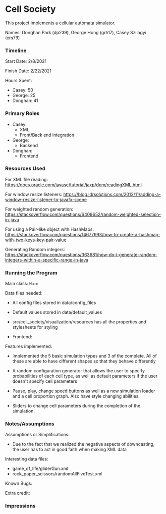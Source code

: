Cell Society
====

This project implements a cellular automata simulator.

Names: Donghan Park (dp239), George Hong (grh17), Casey Szilagyi (crs79)

### Timeline

Start Date: 2/8/2021

Finish Date: 2/22/2021

Hours Spent:
- Casey: 50
- George: 25
- Donghan: 41

### Primary Roles
- Casey:
    - XML
    - Front/Back end integration
- George:
    - Backend
- Donghan:
    - Frontend

### Resources Used

For XML file reading: https://docs.oracle.com/javase/tutorial/jaxp/dom/readingXML.html

For window resize listeners: https://blog.idrsolutions.com/2012/11/adding-a-window-resize-listener-to-javafx-scene

For weighted random generation: https://stackoverflow.com/questions/6409652/random-weighted-selection-in-java

For using a Pair-like object with HashMaps:
https://stackoverflow.com/questions/14677993/how-to-create-a-hashmap-with-two-keys-key-pair-value

Generating Random integers:
https://stackoverflow.com/questions/363681/how-do-i-generate-random-integers-within-a-specific-range-in-java

### Running the Program

Main class: `Main`

Data files needed: 
  - All config files stored in data/config_files
  - Default values stored in data/default_values
  - src/cell_society/visualization/resources has all the properties and stylesheets for styling

- Frontend: 

Features implemented:
  - Implemented the 5 basic simulation types and 3 of the complete. All of these are able
to have different shapes so that they behave differently
    
  - A random configuration generator that allows the user to specify probabilities of 
each cell type, as well as default parameters if the user doesn't specify cell parameters
    
  - Pause, play, change speed buttons as well as a new simulation loader and a
cell proportion graph. Also have style changing abilities.
    
  - Sliders to change cell parameters during the completion of the simulation.

### Notes/Assumptions

Assumptions or Simplifications:
  - Due to the fact that we realized the negative aspects of downcasting, the user has
to act in good faith when making XML data

Interesting data files:
- game_of_life/gliderGun.xml
- rock_paper_scissors/randomAllFiveTest.xml

Known Bugs:


Extra credit:

### Impressions

